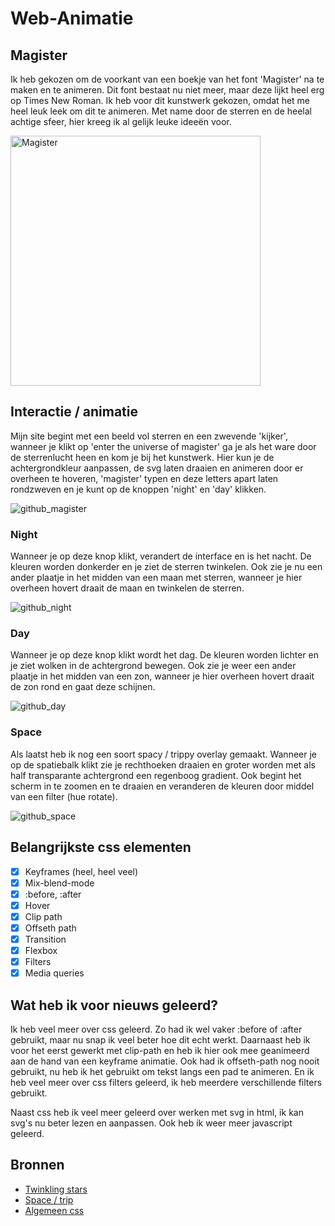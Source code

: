 # Web-Animatie

## Magister
Ik heb gekozen om de voorkant van een boekje van het font 'Magister' na te maken en te animeren. Dit font bestaat nu niet meer, maar deze lijkt heel erg op Times New Roman. Ik heb voor dit kunstwerk gekozen, omdat het me heel leuk leek om dit te animeren. Met name door de sterren en de heelal achtige sfeer, hier kreeg ik al gelijk leuke ideeën voor. 

<img width="400" alt="Magister" src="https://user-images.githubusercontent.com/43337685/82755869-ce6c7d00-9dd6-11ea-83f5-4dad5b305aa6.jpg">

## Interactie / animatie
Mijn site begint met een beeld vol sterren en een zwevende 'kijker', wanneer je klikt op 'enter the universe of magister' ga je als het ware door de sterrenlucht heen en kom je bij het kunstwerk. Hier kun je de achtergrondkleur aanpassen, de svg laten draaien en animeren door er overheen te hoveren, 'magister' typen en deze letters apart laten rondzweven en je kunt op de knoppen 'night' en 'day' klikken. 

![github_magister](https://user-images.githubusercontent.com/43337685/82755856-b694f900-9dd6-11ea-8281-4edeb0049152.gif)

### Night
Wanneer je op deze knop klikt, verandert de interface en is het nacht. De kleuren worden donkerder en je ziet de sterren twinkelen. Ook zie je nu een ander plaatje in het midden van een maan met sterren, wanneer je hier overheen hovert draait de maan en twinkelen de sterren. 

![github_night](https://user-images.githubusercontent.com/43337685/82755871-d1676d80-9dd6-11ea-8a5a-c0c4ae2a563e.gif)

### Day
Wanneer je op deze knop klikt wordt het dag. De kleuren worden lichter en je ziet wolken in de achtergrond bewegen. Ook zie je weer een ander plaatje in het midden van een zon, wanneer je hier overheen hovert draait de zon rond en gaat deze schijnen.

![github_day](https://user-images.githubusercontent.com/43337685/82755849-a715b000-9dd6-11ea-8c92-4aa1e388b9ba.gif)

### Space
Als laatst heb ik nog een soort spacy / trippy overlay gemaakt. Wanneer je op de spatiebalk klikt zie je rechthoeken draaien en groter worden met als half transparante achtergrond een regenboog gradient. Ook begint het scherm in te zoomen en te draaien en veranderen de kleuren door middel van een filter (hue rotate). 

![github_space](https://user-images.githubusercontent.com/43337685/82755872-d3313100-9dd6-11ea-9348-b1ffb02dc60d.gif)

## Belangrijkste css elementen
- [x] Keyframes (heel, heel veel)
- [x] Mix-blend-mode
- [x] :before, :after
- [x] Hover
- [x] Clip path
- [x] Offseth path
- [x] Transition
- [x] Flexbox
- [x] Filters
- [x] Media queries

## Wat heb ik voor nieuws geleerd?
Ik heb veel meer over css geleerd. Zo had ik wel vaker :before of :after gebruikt, maar nu snap ik veel beter hoe dit echt werkt. Daarnaast heb ik voor het eerst gewerkt met clip-path en heb ik hier ook mee geanimeerd aan de hand van een keyframe animatie. Ook had ik offseth-path nog nooit gebruikt, nu heb ik het gebruikt om tekst langs een pad te animeren. En ik heb veel meer over css filters geleerd, ik heb meerdere verschillende filters gebruikt. 

Naast css heb ik veel meer geleerd over werken met svg in html, ik kan svg's nu beter lezen en aanpassen. Ook heb ik weer meer javascript geleerd. 

## Bronnen
* [Twinkling stars](https://stackoverflow.com/questions/35588267/css-twinkling-stars)
* [Space / trip](https://codepen.io/RedGlove/pen/pmOYqz)
* [Algemeen css](https://css-tricks.com/)
